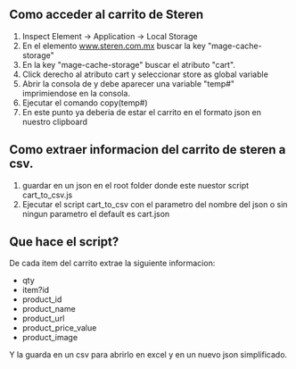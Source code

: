 ## Como acceder al carrito de Steren
1. Inspect Element -> Application -> Local Storage
2.  En el elemento www.steren.com.mx buscar la key "mage-cache-storage"
3.  En la key "mage-cache-storage" buscar el atributo "cart".
4.  Click derecho al atributo cart y seleccionar store as global variable
5.  Abrir la consola de y debe aparecer una variable "temp#" imprimiendose en la consola.
6.  Ejecutar el comando copy(temp#)
7.  En este punto ya deberia de estar el carrito en el formato json en nuestro clipboard


## Como extraer informacion del carrito de steren a csv.
1. guardar en un json en el root folder donde este nuestor script cart_to_csv.js
2. Ejecutar el script cart_to_csv con el parametro del nombre del json o sin ningun parametro
el default es cart.json

## Que hace el script?
De cada item del carrito extrae la siguiente informacion:
* qty
* item?id
* product_id
* product_name
* product_url
* product_price_value
* product_image

Y la guarda en un csv para abrirlo en excel y en un nuevo json simplificado.